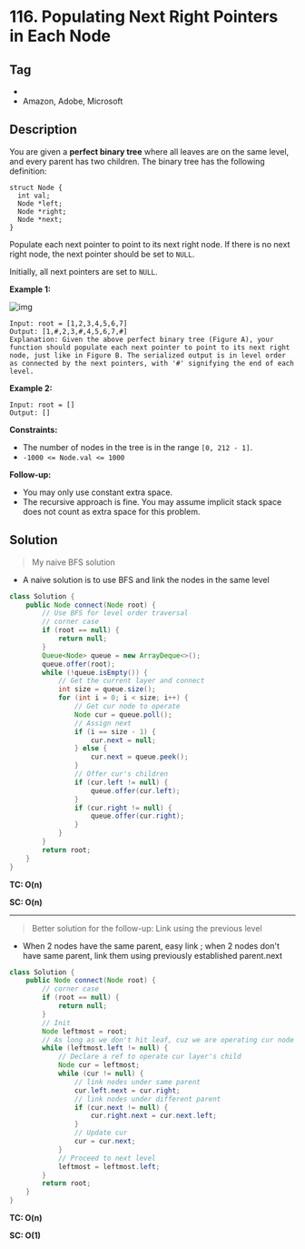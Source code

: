 # 116. Populating Next Right Pointers in Each Node

## Tag

- 
- Amazon, Adobe, Microsoft

## Description 

You are given a **perfect binary tree** where all leaves are on the same level, and every parent has two children. The binary tree has the following definition:

```
struct Node {
  int val;
  Node *left;
  Node *right;
  Node *next;
}
```

Populate each next pointer to point to its next right node. If there is no next right node, the next pointer should be set to `NULL`.

Initially, all next pointers are set to `NULL`.

 

**Example 1:**

![img](https://assets.leetcode.com/uploads/2019/02/14/116_sample.png)

```
Input: root = [1,2,3,4,5,6,7]
Output: [1,#,2,3,#,4,5,6,7,#]
Explanation: Given the above perfect binary tree (Figure A), your function should populate each next pointer to point to its next right node, just like in Figure B. The serialized output is in level order as connected by the next pointers, with '#' signifying the end of each level.
```

**Example 2:**

```
Input: root = []
Output: [] 
```

**Constraints:**

- The number of nodes in the tree is in the range `[0, 212 - 1]`.
- `-1000 <= Node.val <= 1000`

 

**Follow-up:**

- You may only use constant extra space.
- The recursive approach is fine. You may assume implicit stack space does not count as extra space for this problem.



## Solution

> My naive BFS solution

- A naive solution is to use BFS and link the nodes in the same level

```java
class Solution {
    public Node connect(Node root) {
        // Use BFS for level order traversal
        // corner case
        if (root == null) {
            return null;
        }
        Queue<Node> queue = new ArrayDeque<>();
        queue.offer(root);
        while (!queue.isEmpty()) {
            // Get the current layer and connect
            int size = queue.size();
            for (int i = 0; i < size; i++) {
                // Get cur node to operate
                Node cur = queue.poll();
                // Assign next
                if (i == size - 1) {
                    cur.next = null;
                } else {
                    cur.next = queue.peek();
                }
                // Offer cur's children
                if (cur.left != null) {
                    queue.offer(cur.left);
                }
                if (cur.right != null) {
                    queue.offer(cur.right);
                }
            }
        }
        return root;
    }
}
```

**TC: O(n)**

**SC: O(n)**

---

> Better solution for the follow-up: Link using the previous level

- When 2 nodes have the same parent, easy link ; when 2 nodes don't have same parent, link them using previously established parent.next

```java
class Solution {
    public Node connect(Node root) {
        // corner case
        if (root == null) {
            return null;
        }
        // Init
        Node leftmost = root;
        // As long as we don't hit leaf, cuz we are operating cur node's children level
        while (leftmost.left != null) {
            // Declare a ref to operate cur layer's child
            Node cur = leftmost;
            while (cur != null) {
                // link nodes under same parent
                cur.left.next = cur.right;
                // link nodes under different parent
                if (cur.next != null) {
                    cur.right.next = cur.next.left;
                }
                // Update cur
                cur = cur.next;
            }
            // Proceed to next level
            leftmost = leftmost.left;
        }
        return root;
    }
}
```

**TC: O(n)**

**SC: O(1)**

